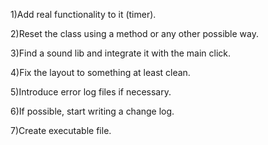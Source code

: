 1)Add real functionality to it (timer).

2)Reset the class using a method or any other possible way.

3)Find a sound lib and integrate it with the main click.

4)Fix the layout to something at least clean.

5)Introduce error log files if necessary.

6)If possible, start writing a change log.

7)Create executable file.
